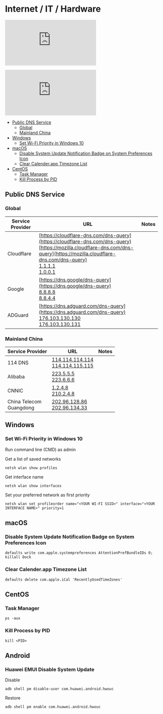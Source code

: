 # Internet / IT / Hardware

![E=mc^2](http://www.sciweavers.org/tex2img.php?eq=E%3Dmc%5E2&bc=White&fc=Black&im=jpg&fs=12&ff=arev&edit=0)

![E=mc^2](http://www.sciweavers.org/tex2img.php?eq=Error%20%3D%20more%20%5Ccdot%20code%5E2&bc=White&fc=Black&im=jpg&fs=12&ff=arev&edit=0)

- [Public DNS Service](#public-dns-service)
  * [Global](#global)
  * [Mainland China](#mainland-china)
- [Windows](#windows)
  * [Set Wi-Fi Priority in Windows 10](#set-wi-fi-priority-in-windows-10)
- [macOS](#macos)
  * [Disable System Update Notification Badge on System Preferences Icon](#disable-system-update-notification-badge-on-system-preferences-icon)
  * [Clear Calender.app Timezone List](#clear-calenderapp-timezone-list)
- [CentOS](#centos)
  * [Task Manager](#task-manager)
  * [Kill Process by PID](#kill-process-by-pid)

## Public DNS Service

### Global

Service Provider | URL | Notes
---------|----------|---------
Cloudflare | [https://cloudflare-dns.com/dns-query](https://cloudflare-dns.com/dns-query) <br> [https://mozilla.cloudflare-dns.com/dns-query](https://mozilla.cloudflare-dns.com/dns-query) <br> [1.1.1.1](1.1.1.1) <br> [1.0.0.1](1.0.0.1) | 
Google | [https://dns.google/dns-query](https://dns.google/dns-query) <br> [8.8.8.8](8.8.8.8) <br> [8.8.4.4](8.8.4.4) | 
ADGuard | [https://dns.adguard.com/dns-query](https://dns.adguard.com/dns-query) <br> [176.103.130.130](176.103.130.130) <br> [176.103.130.131](176.103.130.131) | 

### Mainland China

Service Provider | URL | Notes
---------|----------|---------
114 DNS | [114.114.114.114](114.114.114.114) <br> [114.114.115.115](114.114.115.115) | 
Alibaba | [223.5.5.5](223.5.5.5) <br> [223.6.6.6](223.6.6.6)| 
CNNIC | [1.2.4.8](1.2.4.8) <br> [210.2.4.8](210.2.4.8) | 
China Telecom <br> Guangdong | [202.96.128.86](202.96.128.86) <br> [202.96.134.33](202.96.134.33) | 

## Windows

### Set Wi-Fi Priority in Windows 10

Run command line (CMD) as admin

Get a list of saved networks
```
netsh wlan show profiles
```
Get interface name
```
netsh wlan show interfaces
```
Set your preferred network as first priority
```
netsh wlan set profileorder name="<YOUR WI-FI SSID>" interface="<YOUR INTERFACE NAME>" priority=1
```
## macOS

### Disable System Update Notification Badge on System Preferences Icon
```
defaults write com.apple.systempreferences AttentionPrefBundleIDs 0; killall Dock
```
### Clear Calender.app Timezone List
```
defaults delete com.apple.iCal 'RecentlyUsedTimeZones'
```

## CentOS

### Task Manager
```
ps -aux
```
### Kill Process by PID
```
kill <PID>
```

## Android

### Huawei EMUI Disable System Update
Disable
```
adb shell pm disable-user com.huawei.android.hwouc
```

Restore
```
adb shell pm enable com.huawei.android.hwouc
```